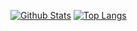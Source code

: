 [![Github Stats](https://github-readme-stats.vercel.app/api?username=MilanBarande&hide=stars,issues,contribs&count_private=true&show_icons=true)](https://github.com/anuraghazra/github-readme-stats)
[![Top Langs](https://github-readme-stats.vercel.app/api/top-langs/?username=MilanBarande&exclude_repo=wasis,cosmeeter)](https://github.com/anuraghazra/github-readme-stats)
